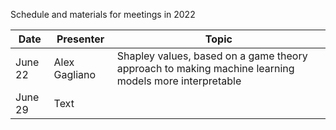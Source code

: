 Schedule and materials for meetings in 2022

| Date        | Presenter       | Topic   |
| ----------- | --------------- | ------- |
| June 22     | Alex Gagliano   | Shapley values, based on a game theory approach to making machine learning models more interpretable |
| June 29     | Text            | |
